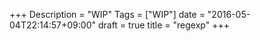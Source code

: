 +++
Description = "WIP"
Tags = ["WIP"]
date = "2016-05-04T22:14:57+09:00"
draft = true
title = "regexp"
+++

